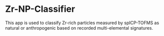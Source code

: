 # Zr-NP-Classifier
This app is used to classify Zr-rich particles measured by spICP-TOFMS as natural or anthropogenic based on recorded multi-elemental signatures.

